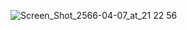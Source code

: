 ![Screen_Shot_2566-04-07_at_21 22 56](https://user-images.githubusercontent.com/88100445/230660965-e98ab055-819d-4e0b-96e5-b35fd4bbfa72.png)
